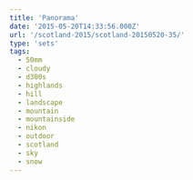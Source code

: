 ```yaml
---
title: 'Panorama'
date: '2015-05-20T14:33:56.000Z'
url: '/scotland-2015/scotland-20150520-35/'
type: 'sets'
tags:
  - 50mm
  - cloudy
  - d300s
  - highlands
  - hill
  - landscape
  - mountain
  - mountainside
  - nikon
  - outdoor
  - scotland
  - sky
  - snow
---
```

